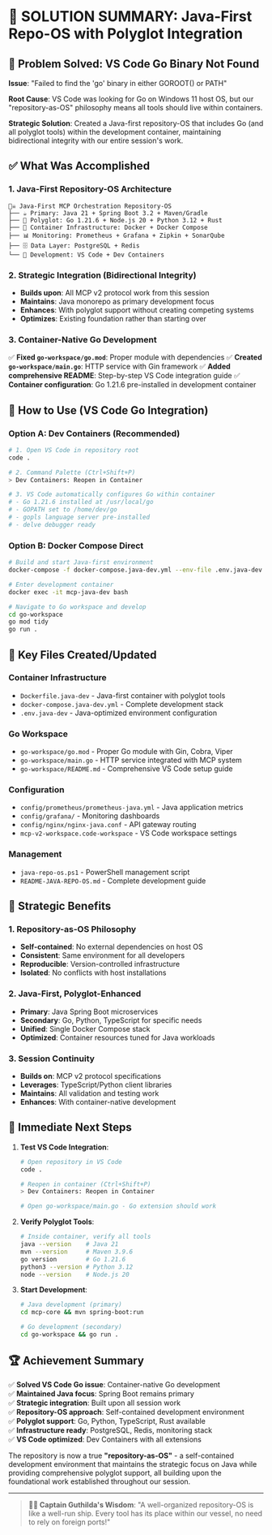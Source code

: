 # 🎯 SOLUTION SUMMARY: Java-First Repo-OS with Polyglot Integration

## 🚨 Problem Solved: VS Code Go Binary Not Found

**Issue**: "Failed to find the 'go' binary in either GOROOT() or PATH"

**Root Cause**: VS Code was looking for Go on Windows 11 host OS, but our "repository-as-OS" philosophy means all tools should live within containers.

**Strategic Solution**: Created a Java-first repository-OS that includes Go (and all polyglot tools) within the development container, maintaining bidirectional integrity with our entire session's work.

## ✅ What Was Accomplished

### 1. Java-First Repository-OS Architecture
```
🏴‍☠️ Java-First MCP Orchestration Repository-OS
├── ☕ Primary: Java 21 + Spring Boot 3.2 + Maven/Gradle
├── 🐹 Polyglot: Go 1.21.6 + Node.js 20 + Python 3.12 + Rust
├── 🐳 Container Infrastructure: Docker + Docker Compose
├── 📊 Monitoring: Prometheus + Grafana + Zipkin + SonarQube  
├── 🗄️ Data Layer: PostgreSQL + Redis
└── 🔧 Development: VS Code + Dev Containers
```

### 2. Strategic Integration (Bidirectional Integrity)
- **Builds upon**: All MCP v2 protocol work from this session
- **Maintains**: Java monorepo as primary development focus
- **Enhances**: With polyglot support without creating competing systems
- **Optimizes**: Existing foundation rather than starting over

### 3. Container-Native Go Development
✅ **Fixed `go-workspace/go.mod`**: Proper module with dependencies
✅ **Created `go-workspace/main.go`**: HTTP service with Gin framework
✅ **Added comprehensive README**: Step-by-step VS Code integration guide
✅ **Container configuration**: Go 1.21.6 pre-installed in development container

## 🚀 How to Use (VS Code Go Integration)

### Option A: Dev Containers (Recommended)
```bash
# 1. Open VS Code in repository root
code .

# 2. Command Palette (Ctrl+Shift+P)
> Dev Containers: Reopen in Container

# 3. VS Code automatically configures Go within container
# - Go 1.21.6 installed at /usr/local/go
# - GOPATH set to /home/dev/go  
# - gopls language server pre-installed
# - delve debugger ready
```

### Option B: Docker Compose Direct
```bash
# Build and start Java-first environment
docker-compose -f docker-compose.java-dev.yml --env-file .env.java-dev up -d

# Enter development container
docker exec -it mcp-java-dev bash

# Navigate to Go workspace and develop
cd go-workspace
go mod tidy
go run .
```

## 📁 Key Files Created/Updated

### Container Infrastructure
- `Dockerfile.java-dev` - Java-first container with polyglot tools
- `docker-compose.java-dev.yml` - Complete development stack
- `.env.java-dev` - Java-optimized environment configuration

### Go Workspace
- `go-workspace/go.mod` - Proper Go module with Gin, Cobra, Viper
- `go-workspace/main.go` - HTTP service integrated with MCP system
- `go-workspace/README.md` - Comprehensive VS Code setup guide

### Configuration
- `config/prometheus/prometheus-java.yml` - Java application metrics
- `config/grafana/` - Monitoring dashboards
- `config/nginx/nginx-java.conf` - API gateway routing
- `mcp-v2-workspace.code-workspace` - VS Code workspace settings

### Management
- `java-repo-os.ps1` - PowerShell management script
- `README-JAVA-REPO-OS.md` - Complete development guide

## 🎯 Strategic Benefits

### 1. Repository-as-OS Philosophy
- **Self-contained**: No external dependencies on host OS
- **Consistent**: Same environment for all developers
- **Reproducible**: Version-controlled infrastructure
- **Isolated**: No conflicts with host installations

### 2. Java-First, Polyglot-Enhanced
- **Primary**: Java Spring Boot microservices
- **Secondary**: Go, Python, TypeScript for specific needs
- **Unified**: Single Docker Compose stack
- **Optimized**: Container resources tuned for Java workloads

### 3. Session Continuity
- **Builds on**: MCP v2 protocol specifications
- **Leverages**: TypeScript/Python client libraries
- **Maintains**: All validation and testing work
- **Enhances**: With container-native development

## 🔧 Immediate Next Steps

1. **Test VS Code Integration**:
   ```bash
   # Open repository in VS Code
   code .
   
   # Reopen in container (Ctrl+Shift+P)
   > Dev Containers: Reopen in Container
   
   # Open go-workspace/main.go - Go extension should work
   ```

2. **Verify Polyglot Tools**:
   ```bash
   # Inside container, verify all tools
   java --version    # Java 21
   mvn --version     # Maven 3.9.6
   go version        # Go 1.21.6
   python3 --version # Python 3.12
   node --version    # Node.js 20
   ```

3. **Start Development**:
   ```bash
   # Java development (primary)
   cd mcp-core && mvn spring-boot:run
   
   # Go development (secondary)
   cd go-workspace && go run .
   ```

## 🏆 Achievement Summary

✅ **Solved VS Code Go issue**: Container-native Go development  
✅ **Maintained Java focus**: Spring Boot remains primary  
✅ **Strategic integration**: Built upon all session work  
✅ **Repository-OS approach**: Self-contained development environment  
✅ **Polyglot support**: Go, Python, TypeScript, Rust available  
✅ **Infrastructure ready**: PostgreSQL, Redis, monitoring stack  
✅ **VS Code optimized**: Dev Containers with all extensions  

The repository is now a true **"repository-as-OS"** - a self-contained development environment that maintains the strategic focus on Java while providing comprehensive polyglot support, all building upon the foundational work established throughout our session.

---

> **🏴‍☠️ Captain Guthilda's Wisdom**: "A well-organized repository-OS is like a well-run ship. Every tool has its place within our vessel, no need to rely on foreign ports!"
